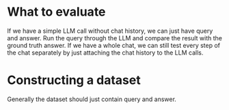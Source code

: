 
# What to evaluate

If we have a simple LLM call without chat history, we can just have query and answer. Run the query through the LLM and compare the result with the ground truth answer. If we have a whole chat, we can still test every step of the chat separately by just attaching the chat history to the LLM calls.
# Constructing a dataset

Generally the dataset should just contain query and answer.